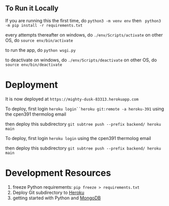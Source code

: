## To Run it Locally
If you are running this the first time, do
`python3 -m venv env`   then
` python3 -m pip install -r requirements.txt`

every attempts thereafter
on windows, do
`./env/Scripts/activate`
on other OS, do
`source env/bin/activate`

to run the app, do
`python wsgi.py`

to deactivate 
on windows, do
`./env/Scripts/deactivate`
on other OS, do
`source env/bin/deactivate`

# Deployment
It is now deployed at 
`https://mighty-dusk-83313.herokuapp.com`

To deploy, first login
`heroku login``heroku git:remote -a heroku-391`
using the cpen391 thermolog email

then deploy this subdirectory
`git subtree push --prefix backend/ heroku main`

To deploy, first login
`heroku login`
using the cpen391 thermolog email

then deploy this subdirectory
`git subtree push --prefix backend/ heroku main`

# Development Resources
1. freeze Python requirements: `pip freeze > requirements.txt`
2. Deploy Git subdirectory to [Heroku](https://medium.com/@shalandy/deploy-git-subdirectory-to-heroku-ea05e95fce1f)
3. getting started with Python and [MongoDB](https://www.mongodb.com/blog/post/getting-started-with-python-and-mongodb)
